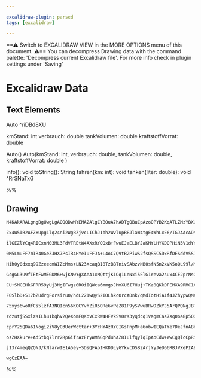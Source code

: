 ```yaml
---

excalidraw-plugin: parsed
tags: [excalidraw]

---
```

==⚠  Switch to EXCALIDRAW VIEW in the MORE OPTIONS menu of this document. ⚠== You can decompress Drawing data with the command palette: 'Decompress current Excalidraw file'. For more info check in plugin settings under 'Saving'


# Excalidraw Data

## Text Elements
Auto ^riDBd8XU

kmStand: int
verbrauch: double
tankVolumen: double
kraftstoffVorrat: double

Auto()
Auto(kmStand: int,
        verbrauch: double,
        tankVolumen: double,
        kraftstoffVorrat: double
        )

info(): void
toString(): String
fahren(km: int): void
tanken(liter: double): void ^RrSNaTxG

%%
## Drawing
```compressed-json
N4KAkARALgngDgUwgLgAQQQDwMYEMA2AlgCYBOuA7hADTgQBuCpAzoQPYB2KqATLZMzYBXUtiRoIACyhQ4zZAHoFAc0JRJQgEYA6bGwC2CgF7N6hbEcK4OCtptbErHALRY8RMpWdx8Q1TdIEfARcZgRmBShcZQUebQBGAAYEmjoghH0EDihmbgBtcDBQMBKIEm4IACsYUgBxABV63EqAZgAteIB1fAAFOEIReIA5AGlUkshYRArA7CiOZWDx0sxu

Zx4W5IB2AFZ+Upg1lq24ni2WgBZjvcLIChJ1bh2WvlupBEJlaW4tgE4WhLxE6/IGJAAcADYgWD9pBrItxKhErCIMwoKQ2ABrBAAYTY+DYpAqAGJ4ggyWTlpBNLhsJjlBihBxiHiCUSJOjrMw4LhAtkqRAAGaEfD4ADKsCWEkEHgFaIx2M6D0k3FeE1R6KxCAlMCl6Bl5RRjK+HHCuTQ8RRbB52DUhwtiWRbwZwjgAEliObUHkALoowXkTIe7gcIS

ilGEZlYCq4RICxnM03ML3FdVTREtW4AXxRYQQxB+FwuEJaELBYJaKMYLHYXDQPHiN3V1dYnCGnDE3Hi8ReEIhJ3ivwjzAAIukoPnuIKCGEUZphMyAKLBTLZL2+lFCODEXATgsWrYXMFAv4tFpgxJq0pEDiYkNh/Aogl0ydoaf4MKFHOFVOQcoSYh6EwDgACUeA4ad9BAgAJABHDg2AAGQATVgtoLnoAV0xmBA5nhJYUVWNB1h4X5tF2FF7VQdZj2

0M5LmuFF7mIR40GeZJHX7PsIR4HYeIuFFJA+L4oC7Q9tB2PiwS2fsQSSC5DxRfDESddV5S1VlCRJClySQOdaXpBMWXxLSOXIDhuV5LJRP9EVxUlRFUXxQ03nUxVlVVXNNWxHU9Sc2UjWEE0zS7K0bTtLtHRRF0tw9dc/TeANcCDfdUFDcM3kjYhowkXB4njBdiCTFNbkmeAM2zXMEFfXhEghC4eESSTfi2KsmFbOtUEHGE3hbWt2w4TsLV+X4+KB

Hih0y0dxxq99ZzeecmWIZcMms+LN23XcaqBI8TzBBTnivSAbzvNB0sfN5n2xVK5oQL99l/MpUogUhCBHAAhYgwQADQAVSw8qKgnTAbLeIjqJ2OIKLeKjnFLC46POK5ofVZjWK6yTtH+bswR4SEezx+IjveT5vjQWiRspqmqaUhY9VU0o3NxEz2XQUldMpfS6Ri5lNNZ6BzMsvlQfVYVRV8xyDQLLyFQQJUWJVesZa1CWKilgq/EkYrQrea1aQih0

GcgGL3U9fIEtFwMEGDM6HwjKNwYgXAeA1xMQttjK1Oq1LeNxi5ElG1reva2sux4CE2prNsO0Rf5Rp4PHEkrKax2CPcpxnBA50KlbVxyc2Np3dOD12rZdl+PseAEy7I1OtK7cutgXxuzOUWB0SJAAQSEKA2HjSh6iwDv0G73uBUFTgoDFQgjERCEdgk6ml9+YmJ+yAAxZKRSoptSnbzuiGUTqIGCQURdKasoHMAgD8+Y/e7gAU9GyXBIyYG36890p

CU+SMCEHkGFRR59yUj3NgIFwgz0ROiIQWca6mmgsJMmXU6I7Huj+TKz0QKkDFEMXA9RMC1ABtMDkQ8BTgxIskI8EImotB2IkLYF4zzE1hmceI2gGGJB7GWFo2MLi7zuB5NijUOEXCSAHX4jppIKUEkg4eXFUE8R2LjS8OxixB3VMpbgRsNSyz5tpDmekFoGR5sZNkQNBY8mFuPOyqtpTOWlq5bycshG8GVj5ByasHEa2CsmHW6o9a2lgJFHRJs4o

F0SlbD+517bZUdrgForsiru0/hdL221wQyS2IOLhkcOrcAOnk/qMdIotHiA1f4JZhypwQMXVAt1s5LVzmte8X9IBbiLttQ8x4y4r2kjsDR15a6tLSdeJu10M4fjgWmMhEhMT6AlNYYgaBIxQAADocGrJocgQhsCSDQMQYQmhggbPmJiAAaviIQq4DlHJObecgZ80RsEFIKS5pByBQFuVoe5GzgEAAoACUfywH/PmYs5kKzsjUA2agOF8K4VbJ2Xs

75xys6woRfCs5lzfA3NQIcn56KOCYvhZiR5ORe6vPeZ81F9ySVwuBRwDZkYJ5ArQPQNgJBTlsAlK9BYbLUC8sjMoDZ05JB8jBfoKFUBAXss5cQU51hsQcH+UQCcpBaUIFlagDlLl1TkAoAA4eEBwXzGWagVZGykW4F2fs/FdyECKtvDi65WRNUbLJbgJ5lK3mEhpfawlGyQW9yBcGtgkqIXmtWTC4l9LrW2s1TG+lqBsVXLxQStFSb6Weu9S831H

zdzutjSSxlzKILhu1bqhV2QeXomFQKoVCxRW4HFVkSV0rK3yqdcq1VagmCas7Xq0oa8p5QO4GebQx5CakSSETc4ydRaT03vobeTw25D1vkfCop9z6QEvtffAm777WifpPV+ppSDRIbgE16/h/6zPQKapZ0qrVMG2TalFAa0Xdpdemh1HryXPKpX6wtX7fkcABYygFT7IUWuhRikl8bP0ZuCFmklqbcVurA0S5NOaKV5upaBlDjri2YtLRwFlFa5V

cprY25QDa61Nogi2iV8yO3UerWcttar+3YcHY4zRYCIGsFnpM+a6obwIEQaTYe7DeJfnABbJ2cA4CLInNwVM0AhKZG3TJ5YDBCAIAoO9ExRl9ESGJK8qzgp9PYBEMLN0E4FnOPM2zHSnNCgQDsx86yjmMgme5mZlmFiuRWOsrZ+zvmnPr1sZ4+xAVPPeYc053lWp5boyvF5yL2Q/POdlnY/U3j9hZZ8zlpzIEgpaxSZaRL2WoC5YAPLhWCYbYrSW

osZHXkure+Ad5tbq7lrr2Rp6ifrAzEryWMhGqPduhAZ8IulfqylqIpAoCdw+WwCgQlcCpRibVxbuXFzMnWxiLbIRnq8lOwtyb+gTubfqIDCQRl9PMGwBiUU31x1l3Io2Q82TRp9n4RHTzr33v4GQk8Pi2hzxJDBFJS4VxitGDYAYDTvUCCwK7AkSG3D0GlHa2VjIFWlraye4VfTDISAjcRI1YrlPiASgQI/NidPXrEAALJsGykd3AaKW5TNZyQVz

j13r4meqQZQNJ/kNlarwIE1A5ey+SDsQFAoIHKDDLyGYkvcDS82ArjYyJeD66RBJVXePIAE6ns4prV9OBej28Oq2ECox8uUGj9UWRefBFSjA6Z+OiDM5TaQWBKIODJWgSH/3kBhBQEk9wP3FuIB2EqLhHIYpw9wE59z8PfOxP+6dnMQgjB6go/wB7vej39TpCL5wJ+Qhnn6AeyQ1JT5xmzVbpEgwYoa9286g0y6oQ1tF5L2XkZCmwDfkgGLcIGms

wgCzEAA=
```
%%